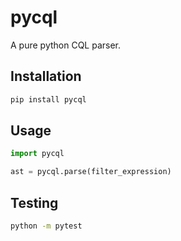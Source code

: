 # pycql

A pure python CQL parser.

## Installation

```bash
pip install pycql
```

## Usage

```python
import pycql

ast = pycql.parse(filter_expression)
```

## Testing

```bash
python -m pytest
```